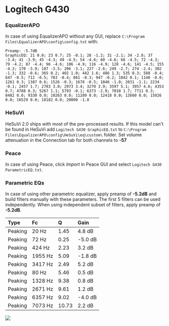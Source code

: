 # Logitech G430

### EqualizerAPO
In case of using EqualizerAPO without any GUI, replace `C:\Program Files\EqualizerAPO\config\config.txt`
with:
```
Preamp: -5.7dB
GraphicEQ: 21 0.0; 23 0.7; 25 -0.1; 28 -1.2; 31 -2.1; 34 -2.8; 37 -3.4; 41 -3.9; 45 -4.3; 49 -4.5; 54 -4.6; 60 -4.6; 66 -4.5; 72 -4.3; 79 -4.2; 87 -4.4; 96 -4.6; 106 -4.9; 116 -4.9; 128 -4.6; 141 -4.5; 155 -4.3; 170 -3.9; 187 -3.5; 206 -3.1; 227 -2.6; 249 -2.7; 274 -2.4; 302 -1.3; 332 -0.6; 365 0.2; 402 1.0; 442 1.6; 486 1.3; 535 0.3; 588 -0.4; 647 -0.5; 712 -0.5; 783 -0.4; 861 -0.3; 947 -0.2; 1042 0.1; 1146 -0.0; 1261 0.3; 1387 0.6; 1526 -0.3; 1678 -0.5; 1846 -1.0; 2031 -1.1; 2234 -0.1; 2457 1.7; 2703 3.0; 2973 3.4; 3270 3.9; 3597 5.1; 3957 4.6; 4353 0.7; 4788 0.3; 5267 1.1; 5793 -0.1; 6373 -2.9; 7010 1.7; 7711 0.3; 8482 0.0; 9330 0.0; 10263 0.0; 11289 0.0; 12418 0.0; 13660 0.0; 15026 0.0; 16529 0.0; 18182 0.0; 20000 -1.8
```

### HeSuVi
HeSuVi 2.0 ships with most of the pre-processed results. If this model can't be found in HeSuVi add
`Logitech G430 GraphicEQ.txt` to `C:\Program Files\EqualizerAPO\config\HeSuVi\eq\custom\` folder.
Set volume attenuation in the Connection tab for both channels to **-57**

### Peace
In case of using Peace, click *Import* in Peace GUI and select `Logitech G430 ParametricEQ.txt`.

### Parametric EQs
In case of using other parametric equalizer, apply preamp of **-5.2dB** and build filters manually
with these parameters. The first 5 filters can be used independently.
When using independent subset of filters, apply preamp of **-5.2dB**.

| Type    | Fc      |     Q | Gain    |
|:--------|:--------|:------|:--------|
| Peaking | 20 Hz   |  1.45 | 4.8 dB  |
| Peaking | 72 Hz   |  0.25 | -5.0 dB |
| Peaking | 424 Hz  |  2.23 | 3.2 dB  |
| Peaking | 1955 Hz |  5.09 | -1.8 dB |
| Peaking | 3417 Hz |  2.49 | 5.2 dB  |
| Peaking | 80 Hz   |  5.46 | 0.5 dB  |
| Peaking | 1328 Hz |  9.38 | 0.8 dB  |
| Peaking | 2671 Hz |  9.61 | 1.2 dB  |
| Peaking | 6357 Hz |  9.02 | -4.0 dB |
| Peaking | 7073 Hz | 10.73 | 2.2 dB  |

![](https://raw.githubusercontent.com/jaakkopasanen/AutoEq/master/results/rtings/rtings/Logitech%20G430/Logitech%20G430.png)